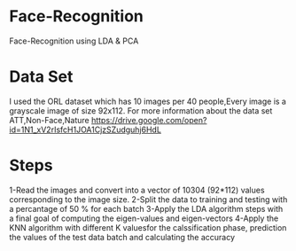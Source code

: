 # Face-Recognition
 
Face-Recognition using LDA & PCA

# Data Set
I used the ORL dataset which has 10 images per 40 people,Every image is a grayscale image of size 92x112.
For more information about the data set ATT,Non-Face,Nature
https://drive.google.com/open?id=1N1_xV2rIsfcH1JOA1CjzSZudguhj6HdL


# Steps

1-Read the images and convert into a vector of 10304 (92*112) values corresponding to the image size.
2-Split the data to training and testing with a percantage of 50 % for each batch
3-Apply the LDA algorithm steps with a final goal of computing the eigen-values and eigen-vectors
4-Apply the KNN algorithm with different K valuesfor the calssification phase, prediction the values of the test data batch and calculating the accuracy

